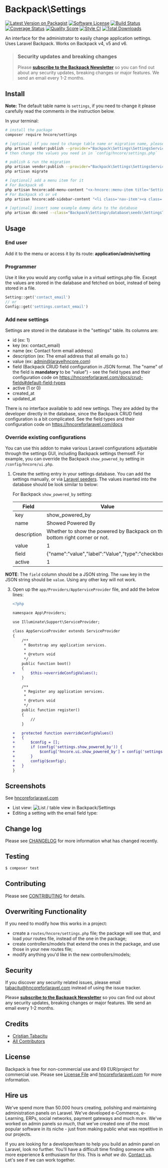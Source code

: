 # Backpack\Settings

[![Latest Version on Packagist][ico-version]][link-packagist]
[![Software License][ico-license]](LICENSE.md)
[![Build Status][ico-travis]][link-travis]
[![Coverage Status][ico-scrutinizer]][link-scrutinizer]
[![Quality Score][ico-code-quality]][link-code-quality]
[![Style CI](https://styleci.io/repos/53683729/shield)](https://styleci.io/repos/53683729)
[![Total Downloads][ico-downloads]][link-downloads]

An interface for the administrator to easily change application settings. Uses Laravel Backpack. Works on Backpack v4, v5 and v6.

> ### Security updates and breaking changes
> Please **[subscribe to the Backpack Newsletter](http://hncoreforlaravel.com/newsletter)** so you can find out about any security updates, breaking changes or major features. We send an email every 1-2 months.

## Install

**Note:** The default table name is `settings`, if you need to change it please carefully read the comments in the instruction below.

In your terminal:

``` bash
# install the package
composer require hncore/settings

# [optional] if you need to change table name or migration name, please do it now before proceding
php artisan vendor:publish --provider="Backpack\Settings\SettingsServiceProvider" --tag="config"
# then change the values you need in in `config/hncore/settings.php`

# publish & run the migration
php artisan vendor:publish --provider="Backpack\Settings\SettingsServiceProvider"
php artisan migrate

# [optional] add a menu item for it
# For Backpack v6
php artisan hncore:add-menu-content "<x-hncore::menu-item title='Settings' icon='la la-cog' :link=\"hncore_url('setting')\" />"
# For Backpack v5 or v4
php artisan hncore:add-sidebar-content "<li class='nav-item'><a class='nav-link' href='{{ hncore_url('setting') }}'><i class='nav-icon la la-cog'></i> <span>Settings</span></a></li>"

# [optional] insert some example dummy data to the database
php artisan db:seed --class="Backpack\Settings\database\seeds\SettingsTableSeeder"
```

## Usage

### End user
Add it to the menu or access it by its route: **application/admin/setting**

### Programmer
Use it like you would any config value in a virtual settings.php file. Except the values are stored in the database and fetched on boot, instead of being stored in a file.

``` php
Setting::get('contact_email')
// or
Config::get('settings.contact_email')
```

### Add new settings

Settings are stored in the database in the "settings" table. Its columns are:
- id (ex: 1)
- key (ex: contact_email)
- name (ex: Contact form email address)
- description (ex: The email address that all emails go to.)
- value (ex: admin@laravelhncore.com)
- field (Backpack CRUD field configuration in JSON format. The "name" of the field is **mandatory** to be "value") - see the field types and their configuration code on https://hncoreforlaravel.com/docs/crud-fields#default-field-types
- active (1 or 0)
- created_at
- updated_at

There is no interface available to add new settings. They are added by the developer directly in the database, since the Backpack CRUD field configuration is a bit complicated. See the field types and their configuration code on https://hncoreforlaravel.com/docs

### Override existing configurations

You can use this addon to make various Laravel configurations adjustable through the settings GUI, including Backpack settings themself.
For example, you can override the Backpack `show_powered_by` setting in `/config/hncore/ui.php`.

1. Create the setting entry in your settings database. You can add the settings manually, or via [Laravel seeders](https://laravel.com/docs/seeding). The values inserted into the database should be look similar to below:

   For Backpack `show_powered_by` setting:

   | Field | Value |
   | --- | --- |
   | key | show_powered_by |
   | name | Showed Powered By |
   | description | Whether to show the powered by Backpack on the bottom right corner or not. |
   | value | 1 |
   | field | {"name":"value","label":"Value","type":"checkbox"} |
   | active | 1 |
   
**NOTE**: The `field` column should be a JSON string. The `name` key in the JSON string should be `value`. Using any other key will not work.

3. Open up the `app/Providers/AppServiceProvider` file, and add the below lines:

   ```diff
   <?php

   namespace App\Providers;

   use Illuminate\Support\ServiceProvider;

   class AppServiceProvider extends ServiceProvider
   {
       /**
        * Bootstrap any application services.
        *
        * @return void
        */
       public function boot()
       {
   +       $this->overrideConfigValues();
       }

       /**
        * Register any application services.
        *
        * @return void
        */
       public function register()
       {
           //
       }

   +   protected function overrideConfigValues()
   +   {
   +       $config = [];
   +       if (config('settings.show_powered_by')) {
   +           $config['hncore.ui.show_powered_by'] = config('settings.show_powered_by') == '1';
   +       }
   +       config($config);
   +   }
   }
   ```

## Screenshots

See [hncoreforlaravel.com](https://hncoreforlaravel.com)

- List view:
![List / table view in Backpack/Settings](https://user-images.githubusercontent.com/1032474/111115626-8f7a0480-856d-11eb-99bb-3004ec621ebb.gif)
- Editing a setting with the email field type:

## Change log

Please see [CHANGELOG](CHANGELOG.md) for more information what has changed recently.

## Testing

``` bash
$ composer test
```

## Contributing

Please see [CONTRIBUTING](CONTRIBUTING.md) for details.

## Overwriting Functionality

If you need to modify how this works in a project:
- create a ```routes/hncore/settings.php``` file; the package will see that, and load _your_ routes file, instead of the one in the package;
- create controllers/models that extend the ones in the package, and use those in your new routes file;
- modify anything you'd like in the new controllers/models;

## Security

If you discover any security related issues, please email tabacitu@hncoreforlaravel.com instead of using the issue tracker.

Please **[subscribe to the Backpack Newsletter](http://hncoreforlaravel.com/newsletter)** so you can find out about any security updates, breaking changes or major features. We send an email every 1-2 months.

## Credits

- [Cristian Tabacitu][link-author]
- [All Contributors][link-contributors]

## License

Backpack is free for non-commercial use and 69 EUR/project for commercial use. Please see [License File](LICENSE.md) and [hncoreforlaravel.com](https://hncoreforlaravel.com/pricing) for more information.

## Hire us

We've spend more than 50.000 hours creating, polishing and maintaining administration panels on Laravel. We've developed e-Commerce, e-Learning, ERPs, social networks, payment gateways and much more. We've worked on admin panels _so much_, that we've created one of the most popular software in its niche - just from making public what was repetitive in our projects.

If you are looking for a developer/team to help you build an admin panel on Laravel, look no further. You'll have a difficult time finding someone with more experience & enthusiasm for this. This is _what we do_. [Contact us](https://hncoreforlaravel.com/need-freelancer-or-development-team). Let's see if we can work together.


[ico-version]: https://img.shields.io/packagist/v/hncore/settings.svg?style=flat-square
[ico-license]: https://img.shields.io/badge/license-dual-blue?style=flat-square
[ico-travis]: https://img.shields.io/travis/laravel-hncore/settings/master.svg?style=flat-square
[ico-scrutinizer]: https://img.shields.io/scrutinizer/coverage/g/laravel-hncore/settings.svg?style=flat-square
[ico-code-quality]: https://img.shields.io/scrutinizer/g/laravel-hncore/settings.svg?style=flat-square
[ico-downloads]: https://img.shields.io/packagist/dt/hncore/settings.svg?style=flat-square

[link-packagist]: https://packagist.org/packages/hncore/settings
[link-travis]: https://travis-ci.org/laravel-hncore/settings
[link-scrutinizer]: https://scrutinizer-ci.com/g/laravel-hncore/settings/code-structure
[link-code-quality]: https://scrutinizer-ci.com/g/laravel-hncore/settings
[link-downloads]: https://packagist.org/packages/hncore/settings
[link-author]: http://tabacitu.ro
[link-contributors]: ../../contributors
